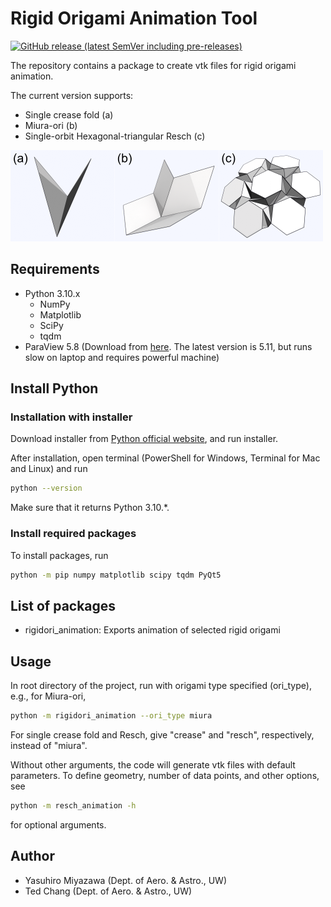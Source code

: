 # Rigid Origami Animation Tool

[![GitHub release (latest SemVer including pre-releases)](https://img.shields.io/github/v/release/yrmiya/rigidori-animation?color=0033&include_prereleases&sort=semver)](https://github.com/yrmiya/rigidori-animation/releases/latest)

The repository contains a package to create vtk files for rigid origami animation.

The current version supports:

- Single crease fold (a)
- Miura-ori (b)
- Single-orbit Hexagonal-triangular Resch (c)

![Supported origami types][origami]

[origami]: img/origami.png "Supported origami types"

## Requirements

- Python 3.10.x
  - NumPy
  - Matplotlib
  - SciPy
  - tqdm
- ParaView 5.8 (Download from [here](https://www.paraview.org/download/). The latest version is 5.11, but runs slow on laptop and requires powerful machine)

## Install Python

### Installation with installer

Download installer from [Python official website](https://www.python.org/downloads/release/python-3108/), and run installer.

After installation, open terminal (PowerShell for Windows, Terminal for Mac and Linux) and run

```sh
python --version
```

Make sure that it returns Python 3.10.\*.

### Install required packages

To install packages, run

```sh
python -m pip numpy matplotlib scipy tqdm PyQt5
```

## List of packages

- rigidori_animation: Exports animation of selected rigid origami

## Usage

In root directory of the project, run with origami type specified (ori_type), e.g., for Miura-ori,

```sh
python -m rigidori_animation --ori_type miura
```

For single crease fold and Resch, give "crease" and "resch", respectively, instead of "miura".

Without other arguments, the code will generate vtk files with default parameters.
To define geometry, number of data points, and other options, see

```sh
python -m resch_animation -h
```

for optional arguments.

## Author

- Yasuhiro Miyazawa (Dept. of Aero. & Astro., UW)
- Ted Chang (Dept. of Aero. & Astro., UW)
